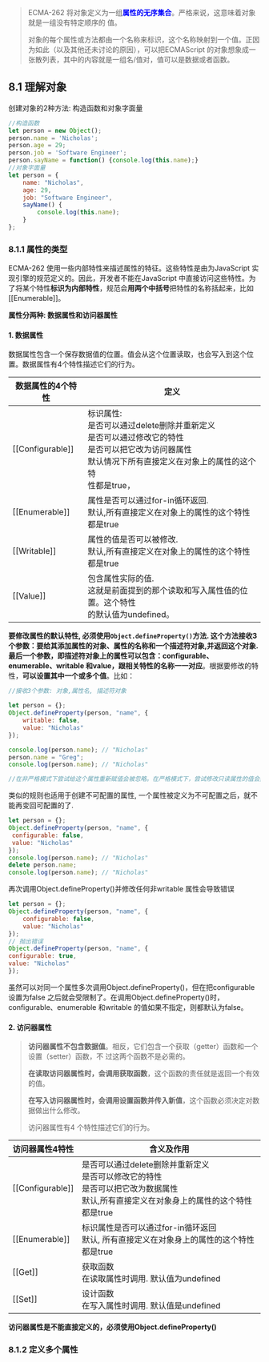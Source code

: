 > ECMA-262 将对象定义为一组<span style="color:blue;">**属性的无序集合**</span>。严格来说，这意味着对象就是一组没有特定顺序的
> 值。
>
> 对象的每个属性或方法都由一个名称来标识，这个名称映射到一个值。正因为如此（以及其他还未讨论的原因），可以把ECMAScript 的对象想象成一张散列表，其中的内容就是一组名/值对，值可以是数据或者函数。

## 8.1 理解对象

创建对象的2种方法: 构造函数和对象字面量

```js
//构造函数
let person = new Object();
person.name = 'Nicholas';
person.age = 29;
person.job = 'Software Engineer';
person.sayName = function() {console.log(this.name);}
//对象字面量
let person = {
	name: "Nicholas",
	age: 29,
	job: "Software Engineer",
	sayName() {
		console.log(this.name);
	}
};
```



### 8.1.1 属性的类型

ECMA-262 使用一些内部特性来描述属性的特征。这些特性是由为JavaScript 实现引擎的规范定义的。因此，开发者不能在JavaScript 中直接访问这些特性。为了将某个特性**标识为内部特性**，规范会**用两个中括号**把特性的名称括起来，比如[[Enumerable]]。

**属性分两种: 数据属性和访问器属性**

#### 1. 数据属性

数据属性包含一个保存数据值的位置。值会从这个位置读取，也会写入到这个位置。数据属性有4个特性描述它们的行为。

| 数据属性的4个特性 | 定义                                                         |
| ----------------- | ------------------------------------------------------------ |
| [[Configurable]]  | 标识属性:<br />是否可以通过delete删除并重新定义<br />是否可以通过修改它的特性<br />是否可以把它改为访问器属性<br />默认情况下所有直接定义在对象上的属性的这个特<br/>性都是true， |
| [[Enumerable]]    | 属性是否可以通过for-in循环返回.<br />默认,所有直接定义在对象上的属性的这个特性都是true |
| [[Writable]]      | 属性的值是否可以被修改.<br />默认,所有直接定义在对象上的属性的这个特性都是true |
| [[Value]]         | 包含属性实际的值.<br />这就是前面提到的那个读取和写入属性值的位置。这个特性<br/>的默认值为undefined。 |

**要修改属性的默认特性, 必须使用`Object.defineProperty()`**方法. 这个方法接收3 个参数：要给其添加属性的对象、属性的名称和一个描述符对象,并返回这个对象.    最后一个参数，即**描述符对象上的属性可以包含：configurable、enumerable、writable 和value，跟相关特性的名称一一对应**。根据要修改的特性，**可以设置其中一个或多个值**。比如：

```js
//接收3个参数: 对象,属性名, 描述符对象

let person = {};
Object.defineProperty(person, "name", {
	writable: false,
	value: "Nicholas"
});

console.log(person.name); // "Nicholas"
person.name = "Greg";
console.log(person.name); // "Nicholas"

//在非严格模式下尝试给这个属性重新赋值会被忽略。在严格模式下，尝试修改只读属性的值会抛出错误。
```

类似的规则也适用于创建不可配置的属性, 一个属性被定义为不可配置之后，就不能再变回可配置的了.

```js
let person = {};
Object.defineProperty(person, "name", {
 configurable: false,
 value: "Nicholas"
});
console.log(person.name); // "Nicholas"
delete person.name;
console.log(person.name); // "Nicholas"
```

再次调用Object.defineProperty()并修改任何非writable 属性会导致错误

```js
let person = {};
Object.defineProperty(person, "name", {
	configurable: false,
	value: "Nicholas"
});
// 抛出错误
Object.defineProperty(person, "name", {
configurable: true,
value: "Nicholas"
});
```

虽然可以对同一个属性多次调用Object.defineProperty()，但在把configurable 设置为false 之后就会受限制了。在调用Object.defineProperty()时，configurable、enumerable 和writable 的值如果不指定，则都默认为false。

#### 2. 访问器属性

> **访问器属性不包含数据值**。相反，它们包含一个获取（getter）函数和一个设置（setter）函数，不
> 过这两个函数不是必需的。
>
> **在读取访问器属性时，会调用获取函数**，这个函数的责任就是返回一个有效的值。
>
> **在写入访问器属性时，会调用设置函数并传入新值**，这个函数必须决定对数据做出什么修改。
>
> 访问器属性有4 个特性描述它们的行为。

| 访问器属性4特性  | 含义及作用                                                   |
| ---------------- | ------------------------------------------------------------ |
| [[Configurable]] | 是否可以通过delete删除并重新定义<br />是否可以修改它的特性<br />是否可以把它改为数据属性<br />默认,所有直接定义在对象身上的属性的这个特性都是true |
| [[Enumerable]]   | 标识属性是否可以通过for-in循环返回<br />默认, 所有直接定义在对象身上的属性的这个特性都是true |
| [[Get]]          | 获取函数<br />在读取属性时调用. 默认值为undefined            |
| [[Set]]          | 设计函数<br />在写入属性时调用. 默认值是undefined            |

**访问器属性是不能直接定义的，必须使用Object.defineProperty()**











### 8.1.2 定义多个属性







































































